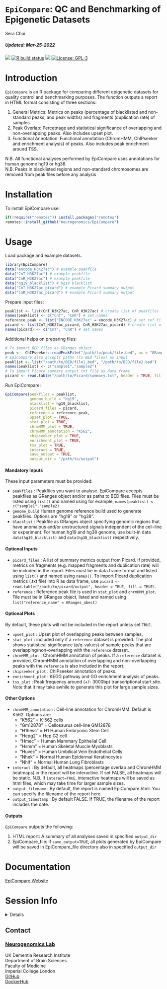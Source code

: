 `EpiCompare`: QC and Benchmarking of Epigenetic Datasets
================
Sera Choi
<h5>
<i>Updated</i>: Mar-25-2022
</h5>

<!-- badges: start -->

[![](https://img.shields.io/badge/devel%20version-0.99.1-black.svg)](https://github.com/neurogenomics/EpiCompare)
[![R build
status](https://github.com/neurogenomics/EpiCompare/workflows/R-CMD-check-bioc/badge.svg)](https://github.com/neurogenomics/EpiCompare/actions)
[![](https://codecov.io/gh/neurogenomics/EpiCompare/branch/master/graph/badge.svg)](https://codecov.io/gh/neurogenomics/EpiCompare)
[![License:
GPL-3](https://img.shields.io/badge/license-GPL--3-blue.svg)](https://cran.r-project.org/web/licenses/GPL-3)
<!-- badges: end -->

# Introduction

`EpiCompare` is an R package for comparing different epigenetic datasets
for quality control and benchmarking purposes. The function outputs a
report in HTML format consisting of three sections:

1.  General Metrics: Metrics on peaks (percentage of blacklisted and
    non-standard peaks, and peak widths) and fragments (duplication
    rate) of samples.
2.  Peak Overlap: Percetnage and statistical significance of overlapping
    and non-overlapping peaks. Also includes upset plot.
3.  Functional Annotation: Functional annotation (ChromHMM, ChIPseeker
    and enrichment analysis) of peaks. Also includes peak enrichment
    around TSS.

N.B. All functional analyses performed by EpiCompare uses annotations
for human genome hg19 or hg38. <br> N.B. Peaks in blacklisted regions
and non-standard chromosomes are removed from peak files before any
analysis

# Installation

To install EpiCompare use:

``` r
if(!require("remotes")) install.packages("remotes")
remotes::install_github("neurogenomics/EpiCompare")
```

# Usage

Load package and example datasets.

``` r
library(EpiCompare)
data("encode_H3K27ac") # example peakfile
data("CnT_H3K27ac") # example peakfile
data("CnR_H3K27ac") # example peakfile
data("hg19_blacklist") # hg19 blacklist 
data("CnT_H3K27ac_picard") # example Picard summary output
data("CnR_H3K27ac_picard") # example Picard summary output
```

Prepare input files:

``` r
peaklist <- list(CnT_H3K27ac, CnR_H3K27ac) # create list of peakfiles 
names(peaklist) <- c("CnT", "CnR") # set names 
reference_peak <- list("ENCODE_H3K27ac" = encode_H3K27ac) # set ref file and name 
picard <- list(CnT_H3K27ac_picard, CnR_H3K27ac_picard) # create list of Picard summary
names(picard) <- c("CnT", "CnR") # set names 
```

Additional helps on preparing files:

``` r
# To import BED files as GRanges object
peak <-  ChIPseeker::readPeakFile("/path/to/peak/file.bed", as = "GRanges")
# EpiCompare also accepts paths (to BED files) as input 
peaklist <- list("/path/to/BED/file1.bed", "/path/to/BED/file2.bed")
names(peaklist) <- c("sample1","sample2")
# To import Picard summary output txt file as data frame 
picard <- read.table("/path/to/Picard/summary.txt", header = TRUE, fill = TRUE)
```

Run EpiCompare:

``` r
EpiCompare(peakfiles = peaklist,
           genome_build = "hg19",
           blacklist = hg19_blacklist,
           picard_files = picard,
           reference = reference_peak,
           upset_plot = TRUE,
           stat_plot = TRUE,
           chrmHMM_plot = TRUE,
           chrmHMM_annotation = "K562",
           chipseeker_plot = TRUE,
           enrichment_plot = TRUE,
           tss_plot = TRUE,
           interact = TRUE,
           save_output = TRUE,
           output_dir = "/path/to/output")
```

#### Mandatory Inputs

These input parameters must be provided:

-   `peakfiles` : Peakfiles you want to analyse. EpiCompare accepts
    peakfiles as GRanges object and/or as paths to BED files. Files must
    be listed using `list()` and named using for example,
    `names(peaklist) <- c("sample1","sample2)`
-   `genome_build` Human genome reference build used to generate
    peakfiles. Options are “hg19” or “hg38”.
-   `blacklist` : Peakfile as GRanges object specifying genomic regions
    that have anomalous and/or unstructured signals independent of the
    cell-line or experiment. For human hg19 and hg38 genome, use
    built-in data `data(hg19_blacklist)` and `data(hg38_blacklist)`
    respectively.

#### Optional Inputs

-   `picard_files` : A list of summary metrics output from Picard. If
    provided, metrics on fragments (e.g. mapped fragments and
    duplication rate) will be included in the report. Files must be in
    data.frame format and listed using `list()` and named using
    `names()`. To import Picard duplication metrics (.txt file) into R
    as data frame, use
    `picard <- read.table("/path/to/picard/output", header = TRUE, fill = TRUE)`.
-   `reference` : Reference peak file is used in `stat_plot` and
    `chrmHMM_plot`. File must be in GRanges object, listed and named
    using `list("reference_name" = GRanges_obect)`

#### Optional Plots

By default, these plots will not be included in the report unless set
`TRUE`.

-   `upset_plot` : Upset plot of overlapping peaks between samples.
-   `stat_plot` : included only if a `reference` dataset is provided.
    The plot shows statistical significance (p/q-values) of sample peaks
    that are overlapping/non-overlapping with the `reference` dataset.
-   `chrmHMM_plot` : ChromHMM annotation of peaks. If a `reference`
    dataset is provided, ChromHMM annotation of overlapping and
    non-overlapping peaks with the `reference` is also included in the
    report.
-   `chipseeker_plot` : ChIPseeker annotation of peaks.
-   `enrichment_plot` : KEGG pathway and GO enrichment analysis of
    peaks.
-   `tss_plot` : Peak frequency around (+/- 3000bp) transcriptional
    start site. Note that it may take awhile to generate this plot for
    large sample sizes.

#### Other Options

-   `chrmHMM_annotation` : Cell-line annotation for ChromHMM. Default is
    K562. Options are:
    -   “K562” = K-562 cells
    -   “Gm12878” = Cellosaurus cell-line GM12878
    -   “H1hesc” = H1 Human Embryonic Stem Cell
    -   “Hepg2” = Hep G2 cell
    -   “Hmec” = Human Mammary Epithelial Cell
    -   “Hsmm” = Human Skeletal Muscle Myoblasts
    -   “Huvec” = Human Umbilical Vein Endothelial Cells
    -   “Nhek” = Normal Human Epidermal Keratinocytes
    -   “Nhlf” = Normal Human Lung Fibroblasts
-   `interact` : By default, all heatmaps (percentage overlap and
    ChromHMM heatmaps) in the report will be interactive. If set FALSE,
    all heatmaps will be static. N.B. If `interact=TRUE`, interactive
    heatmaps will be saved as html files, which may take time for larger
    sample sizes.
-   `output_filename` : By default, the report is named EpiCompare.html.
    You can specify the filename of the report here.
-   `output_timestamp` : By default FALSE. If TRUE, the filename of the
    report includes the date.

#### Outputs

`EpiCompare` outputs the following:

1.  HTML report: A summary of all analyses saved in specified
    `output_dir`
2.  EpiCompare_file: if `save_output=TRUE`, all plots generated by
    EpiCompare will be saved in EpiCompare_file directory also in
    specified `output_dir`

# Documentation

[EpiCompare Website](https://neurogenomics.github.io/EpiCompare)

# Session Info

<details>

``` r
utils::sessionInfo()
```

    ## R version 4.1.2 (2021-11-01)
    ## Platform: x86_64-apple-darwin17.0 (64-bit)
    ## Running under: macOS Big Sur 10.16
    ## 
    ## Matrix products: default
    ## BLAS:   /Library/Frameworks/R.framework/Versions/4.1/Resources/lib/libRblas.0.dylib
    ## LAPACK: /Library/Frameworks/R.framework/Versions/4.1/Resources/lib/libRlapack.dylib
    ## 
    ## locale:
    ## [1] en_GB.UTF-8/en_GB.UTF-8/en_GB.UTF-8/C/en_GB.UTF-8/en_GB.UTF-8
    ## 
    ## attached base packages:
    ## [1] stats     graphics  grDevices utils     datasets  methods   base     
    ## 
    ## loaded via a namespace (and not attached):
    ##  [1] tidyselect_1.1.2    xfun_0.30           purrr_0.3.4        
    ##  [4] colorspace_2.0-3    vctrs_0.3.8         generics_0.1.2     
    ##  [7] htmltools_0.5.2     usethis_2.1.5       yaml_2.3.5         
    ## [10] utf8_1.2.2          rlang_1.0.2         gert_1.5.0         
    ## [13] pillar_1.7.0        glue_1.6.2          DBI_1.1.2          
    ## [16] RColorBrewer_1.1-2  rvcheck_0.2.1       lifecycle_1.0.1    
    ## [19] stringr_1.4.0       dlstats_0.1.4       munsell_0.5.0      
    ## [22] gtable_0.3.0        evaluate_0.15       knitr_1.37         
    ## [25] fastmap_1.1.0       curl_4.3.2          sys_3.4            
    ## [28] fansi_1.0.2         openssl_2.0.0       scales_1.1.1       
    ## [31] BiocManager_1.30.16 desc_1.4.1          jsonlite_1.8.0     
    ## [34] fs_1.5.2            credentials_1.3.2   ggplot2_3.3.5      
    ## [37] askpass_1.1         digest_0.6.29       stringi_1.7.6      
    ## [40] gh_1.3.0            dplyr_1.0.8         grid_4.1.2         
    ## [43] rprojroot_2.0.2     cli_3.2.0           tools_4.1.2        
    ## [46] yulab.utils_0.0.4   magrittr_2.0.2      tibble_3.1.6       
    ## [49] crayon_1.5.0        pkgconfig_2.0.3     ellipsis_0.3.2     
    ## [52] assertthat_0.2.1    rmarkdown_2.13      httr_1.4.2         
    ## [55] rstudioapi_0.13     gitcreds_0.1.1      badger_0.1.0       
    ## [58] R6_2.5.1            compiler_4.1.2

</details>

## Contact

### [Neurogenomics Lab](https://www.neurogenomics.co.uk/inst/report/EpiCompare.html)

UK Dementia Research Institute  
Department of Brain Sciences  
Faculty of Medicine  
Imperial College London  
[GitHub](https://github.com/neurogenomics)  
[DockerHub](https://hub.docker.com/orgs/neurogenomicslab)

<br>
